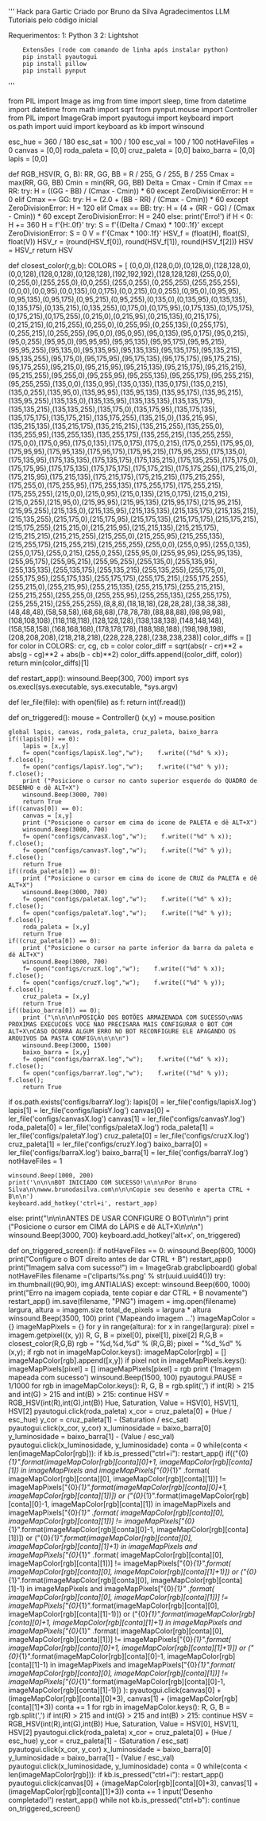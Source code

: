 '''
 Hack para Gartic
 Criado por Bruno da Silva
 Agradecimentos LLM Tutoriais pelo código inicial

 Requerimentos:
        1: Python 3
        2: Lightshot

        Extensões (rode com comando de linha após instalar python)
        pip install pyautogui
        pip install pillow
        pip install pynput
'''

from PIL import Image as img
from time import sleep, time
from datetime import datetime
from math import sqrt
from pynput.mouse import Controller
from PIL import ImageGrab
import pyautogui
import keyboard
import os.path
import uuid
import keyboard as kb
import winsound

esc_hue = 360 / 180
esc_sat = 100 / 100
esc_val = 100 / 100
notHaveFiles = 0
canvas = [0,0]
roda_paleta = [0,0]
cruz_paleta = [0,0]
baixo_barra = [0,0]
lapis = [0,0]


def RGB_HSV(R, G, B):
    RR, GG, BB = R / 255, G / 255, B / 255
    Cmax = max(RR, GG, BB)
    Cmin = min(RR, GG, BB)
    Delta = Cmax - Cmin
    if Cmax == RR:
        try:
            H = ((GG - BB) / (Cmax - Cmin)) * 60
        except ZeroDivisionError:
            H = 0
    elif Cmax == GG:
        try:
            H = (2.0 + (BB - RR) / (Cmax - Cmin)) * 60
        except ZeroDivisionError:
            H = 120
    elif Cmax == BB:
        try:
            H = (4 + (RR - GG) / (Cmax - Cmin)) * 60
        except ZeroDivisionError:
            H = 240
    else:
        print('Erro!')
    if H < 0:
        H += 360
    H = f'{H:.0f}'
    try:
        S = f'{(Delta / Cmax) * 100:.1f}'
    except ZeroDivisionError:
        S = 0
    V = f'{Cmax * 100:.1f}'
    HSV_f = (float(H), float(S), float(V))
    HSV_r = (round(HSV_f[0]), round(HSV_f[1]), round(HSV_f[2]))
    HSV = HSV_r
    return HSV


def closest_color(r,g,b):
    COLORS = [
    (0,0,0),(128,0,0),(0,128,0),(128,128,0),(0,0,128),(128,0,128),(0,128,128),(192,192,192),(128,128,128),(255,0,0),(0,255,0),(255,255,0),(0,0,255),(255,0,255),(0,255,255),(255,255,255),(0,0,0),(0,0,95),(0,0,135),(0,0,175),(0,0,215),(0,0,255),(0,95,0),(0,95,95),(0,95,135),(0,95,175),(0,95,215),(0,95,255),(0,135,0),(0,135,95),(0,135,135),(0,135,175),(0,135,215),(0,135,255),(0,175,0),(0,175,95),(0,175,135),(0,175,175),(0,175,215),(0,175,255),(0,215,0),(0,215,95),(0,215,135),(0,215,175),(0,215,215),(0,215,255),(0,255,0),(0,255,95),(0,255,135),(0,255,175),(0,255,215),(0,255,255),(95,0,0),(95,0,95),(95,0,135),(95,0,175),(95,0,215),(95,0,255),(95,95,0),(95,95,95),(95,95,135),(95,95,175),(95,95,215),(95,95,255),(95,135,0),(95,135,95),(95,135,135),(95,135,175),(95,135,215),(95,135,255),(95,175,0),(95,175,95),(95,175,135),(95,175,175),(95,175,215),(95,175,255),(95,215,0),(95,215,95),(95,215,135),(95,215,175),(95,215,215),(95,215,255),(95,255,0),(95,255,95),(95,255,135),(95,255,175),(95,255,215),(95,255,255),(135,0,0),(135,0,95),(135,0,135),(135,0,175),(135,0,215),(135,0,255),(135,95,0),(135,95,95),(135,95,135),(135,95,175),(135,95,215),(135,95,255),(135,135,0),(135,135,95),(135,135,135),(135,135,175),(135,135,215),(135,135,255),(135,175,0),(135,175,95),(135,175,135),(135,175,175),(135,175,215),(135,175,255),(135,215,0),(135,215,95),(135,215,135),(135,215,175),(135,215,215),(135,215,255),(135,255,0),(135,255,95),(135,255,135),(135,255,175),(135,255,215),(135,255,255),(175,0,0),(175,0,95),(175,0,135),(175,0,175),(175,0,215),(175,0,255),(175,95,0),(175,95,95),(175,95,135),(175,95,175),(175,95,215),(175,95,255),(175,135,0),(175,135,95),(175,135,135),(175,135,175),(175,135,215),(175,135,255),(175,175,0),(175,175,95),(175,175,135),(175,175,175),(175,175,215),(175,175,255),(175,215,0),(175,215,95),(175,215,135),(175,215,175),(175,215,215),(175,215,255),(175,255,0),(175,255,95),(175,255,135),(175,255,175),(175,255,215),(175,255,255),(215,0,0),(215,0,95),(215,0,135),(215,0,175),(215,0,215),(215,0,255),(215,95,0),(215,95,95),(215,95,135),(215,95,175),(215,95,215),(215,95,255),(215,135,0),(215,135,95),(215,135,135),(215,135,175),(215,135,215),(215,135,255),(215,175,0),(215,175,95),(215,175,135),(215,175,175),(215,175,215),(215,175,255),(215,215,0),(215,215,95),(215,215,135),(215,215,175),(215,215,215),(215,215,255),(215,255,0),(215,255,95),(215,255,135),(215,255,175),(215,255,215),(215,255,255),(255,0,0),(255,0,95),(255,0,135),(255,0,175),(255,0,215),(255,0,255),(255,95,0),(255,95,95),(255,95,135),(255,95,175),(255,95,215),(255,95,255),(255,135,0),(255,135,95),(255,135,135),(255,135,175),(255,135,215),(255,135,255),(255,175,0),(255,175,95),(255,175,135),(255,175,175),(255,175,215),(255,175,255),(255,215,0),(255,215,95),(255,215,135),(255,215,175),(255,215,215),(255,215,255),(255,255,0),(255,255,95),(255,255,135),(255,255,175),(255,255,215),(255,255,255),(8,8,8),(18,18,18),(28,28,28),(38,38,38),(48,48,48),(58,58,58),(68,68,68),(78,78,78),(88,88,88),(98,98,98),(108,108,108),(118,118,118),(128,128,128),(138,138,138),(148,148,148),(158,158,158),(168,168,168),(178,178,178),(188,188,188),(198,198,198),(208,208,208),(218,218,218),(228,228,228),(238,238,238)]
    color_diffs = []
    for color in COLORS:
        cr, cg, cb = color
        color_diff = sqrt(abs(r - cr)**2 + abs(g - cg)**2 + abs(b - cb)**2)
        color_diffs.append((color_diff, color))
    return min(color_diffs)[1]


def restart_app():
    winsound.Beep(300, 700)
    import sys
    os.execl(sys.executable, sys.executable, *sys.argv)


def ler_file(file):
    with open(file) as f:
        return int(f.read())

def on_triggered():
    mouse = Controller()
    (x,y) = mouse.position

    global lapis, canvas, roda_paleta, cruz_paleta, baixo_barra
    if((lapis[0]) == 0):
        lapis = [x,y]
        f= open("configs/lapisX.log","w");    f.write(("%d" % x));      f.close();
        f= open("configs/lapisY.log","w");    f.write(("%d" % y));      f.close();
        print ("Posicione o cursor no canto superior esquerdo do QUADRO de DESENHO e dê ALT+X")
        winsound.Beep(3000, 700)
        return True
    if((canvas[0]) == 0):
        canvas = [x,y]
        print ("Posicione o cursor em cima do icone de PALETA e dê ALT+X")
        winsound.Beep(3000, 700)
        f= open("configs/canvasX.log","w");    f.write(("%d" % x));      f.close();
        f= open("configs/canvasY.log","w");    f.write(("%d" % y));      f.close();
        return True
    if((roda_paleta[0]) == 0):
        print ("Posicione o cursor em cima do icone de CRUZ da PALETA e dê ALT+X")
        winsound.Beep(3000, 700)
        f= open("configs/paletaX.log","w");    f.write(("%d" % x));      f.close();
        f= open("configs/paletaY.log","w");    f.write(("%d" % y));      f.close();
        roda_paleta = [x,y]
        return True
    if((cruz_paleta[0]) == 0):
        print ("Posicione o cursor na parte inferior da barra da paleta e dê ALT+X")
        winsound.Beep(3000, 700)
        f= open("configs/cruzX.log","w");    f.write(("%d" % x));      f.close();
        f= open("configs/cruzY.log","w");    f.write(("%d" % y));      f.close();
        cruz_paleta = [x,y]
        return True
    if((baixo_barra[0]) == 0):
        print ("\n\n\n\nPOSIÇÃO DOS BOTÕES ARMAZENADA COM SUCESSO\nNAS PROXIMAS EXECUCOES VOCE NAO PRECISARA MAIS CONFIGURAR O BOT COM ALT+X\nCASO OCORRA ALGUM ERRO NO BOT RECONFIGURE ELE APAGANDO OS ARQUIVOS DA PASTA CONFIG\n\n\n\n")
        winsound.Beep(3000, 1500)
        baixo_barra = [x,y]
        f= open("configs/barraX.log","w");    f.write(("%d" % x));      f.close();
        f= open("configs/barraY.log","w");    f.write(("%d" % y));      f.close();
        return True


if os.path.exists('configs/barraY.log'):
    lapis[0] = ler_file('configs/lapisX.log')
    lapis[1] = ler_file('configs/lapisY.log')
    canvas[0] = ler_file('configs/canvasX.log')
    canvas[1] = ler_file('configs/canvasY.log')
    roda_paleta[0] = ler_file('configs/paletaX.log')
    roda_paleta[1] = ler_file('configs/paletaY.log')
    cruz_paleta[0] = ler_file('configs/cruzX.log')
    cruz_paleta[1] = ler_file('configs/cruzY.log')
    baixo_barra[0] = ler_file('configs/barraX.log')
    baixo_barra[1] = ler_file('configs/barraY.log')
    notHaveFiles = 1

    winsound.Beep(1000, 200)
    print('\n\n\nBOT INICIADO COM SUCESSO!\n\n\nPor Bruno Silva\n\nwww.brunodasilva.com\n\n\nCopie seu desenho e aperta CTRL + B\n\n')
    keyboard.add_hotkey('ctrl+i', restart_app)

else:
    print("\n\n\nANTES DE USAR CONFIGURE O BOT\n\n\n")
    print ("Posicione o cursor em CIMA do LÁPIS e dê ALT+X\n\n\n")
    winsound.Beep(3000, 700)
    keyboard.add_hotkey('alt+x', on_triggered)


def on_triggered_screen():
    if notHaveFiles == 0:
        winsound.Beep(600, 1000)
        print("Configure o BOT direito antes de dar CTRL + B")
        restart_app()
    print("Imagem salva com sucesso!")
    im = ImageGrab.grabclipboard()
    global notHaveFiles
    filename =('cliparts/%s.png' %  str(uuid.uuid4()))
    try:
        im.thumbnail((90,90), img.ANTIALIAS)
    except:
        winsound.Beep(600, 1000)
        print("Erro na imagem copiada, tente copiar e dar CTRL + B novamente")
        restart_app()
    im.save(filename, "PNG")
    imagem = img.open(filename)
    largura, altura = imagem.size
    total_de_pixels = largura * altura
    winsound.Beep(3500, 100)
    print ('Mapeando imagem ...')
    imageMapColor = {}
    imageMapPixels = {}
    for y in range(altura):
        for x in range(largura):
            pixel = imagem.getpixel((x, y))
            R, G, B = pixel[0], pixel[1], pixel[2]
            R,G,B = closest_color(R,G,B)
            rgb = "%d,%d,%d" % (R,G,B);
            pixel = "%d_%d" % (x,y);
            if rgb not in imageMapColor.keys():
                imageMapColor[rgb] = []
            imageMapColor[rgb].append([x,y])
            if pixel not in imageMapPixels.keys():
                imageMapPixels[pixel] = []
            imageMapPixels[pixel] = rgb
    print ('Imagem mapeada com sucesso')
    winsound.Beep(1500, 100)
    pyautogui.PAUSE = 1/1000
    for rgb in imageMapColor.keys():
        R, G, B = rgb.split(',')
        if int(R) > 215 and int(G) > 215 and int(B) > 215:
            continue
        HSV = RGB_HSV(int(R),int(G),int(B))
        Hue, Saturation, Value = HSV[0], HSV[1], HSV[2]
        pyautogui.click(roda_paleta)
        x_cor = cruz_paleta[0] + (Hue / esc_hue)
        y_cor = cruz_paleta[1] - (Saturation / esc_sat)
        pyautogui.click(x_cor, y_cor)
        x_luminosidade = baixo_barra[0]
        y_luminosidade = baixo_barra[1] - (Value / esc_val)
        pyautogui.click(x_luminosidade, y_luminosidade)
        conta = 0
        while(conta < len(imageMapColor[rgb])):
            if kb.is_pressed("ctrl+i"):
                restart_app()
            if(("{0}_{1}".format(imageMapColor[rgb][conta][0]+1, imageMapColor[rgb][conta][1]) in imageMapPixels and
            imageMapPixels["{0}_{1}" .format( imageMapColor[rgb][conta][0], imageMapColor[rgb][conta][1])] != imageMapPixels["{0}_{1}".format(imageMapColor[rgb][conta][0]+1, imageMapColor[rgb][conta][1])])
            or
            ("{0}_{1}".format(imageMapColor[rgb][conta][0]-1, imageMapColor[rgb][conta][1]) in imageMapPixels and
            imageMapPixels["{0}_{1}" .format( imageMapColor[rgb][conta][0], imageMapColor[rgb][conta][1])] != imageMapPixels["{0}_{1}".format(imageMapColor[rgb][conta][0]-1, imageMapColor[rgb][conta][1])])
            or
            ("{0}_{1}".format(imageMapColor[rgb][conta][0], imageMapColor[rgb][conta][1]+1) in imageMapPixels and
            imageMapPixels["{0}_{1}" .format( imageMapColor[rgb][conta][0], imageMapColor[rgb][conta][1])] != imageMapPixels["{0}_{1}".format( imageMapColor[rgb][conta][0], imageMapColor[rgb][conta][1]+1)])
            or
            ("{0}_{1}".format(imageMapColor[rgb][conta][0], imageMapColor[rgb][conta][1]-1) in imageMapPixels and
            imageMapPixels["{0}_{1}" .format( imageMapColor[rgb][conta][0], imageMapColor[rgb][conta][1])] != imageMapPixels["{0}_{1}".format(imageMapColor[rgb][conta][0], imageMapColor[rgb][conta][1]-1)])
            or
            ("{0}_{1}".format(imageMapColor[rgb][conta][0]+1, imageMapColor[rgb][conta][1]+1) in imageMapPixels and
            imageMapPixels["{0}_{1}" .format( imageMapColor[rgb][conta][0], imageMapColor[rgb][conta][1])] != imageMapPixels["{0}_{1}".format( imageMapColor[rgb][conta][0]+1, imageMapColor[rgb][conta][1]+1)])
            or
            ("{0}_{1}".format(imageMapColor[rgb][conta][0]-1, imageMapColor[rgb][conta][1]-1) in imageMapPixels and
            imageMapPixels["{0}_{1}".format( imageMapColor[rgb][conta][0], imageMapColor[rgb][conta][1])] != imageMapPixels["{0}_{1}".format(imageMapColor[rgb][conta][0]-1, imageMapColor[rgb][conta][1]-1)])
            ):
                pyautogui.click(canvas[0] + (imageMapColor[rgb][conta][0]*3), canvas[1] + (imageMapColor[rgb][conta][1]*3))
            conta += 1
    for rgb in imageMapColor.keys():
        R, G, B = rgb.split(',')
        if int(R) > 215 and int(G) > 215 and int(B) > 215:
            continue
        HSV = RGB_HSV(int(R),int(G),int(B))
        Hue, Saturation, Value = HSV[0], HSV[1], HSV[2]
        pyautogui.click(roda_paleta)
        x_cor = cruz_paleta[0] + (Hue / esc_hue)
        y_cor = cruz_paleta[1] - (Saturation / esc_sat)
        pyautogui.click(x_cor, y_cor)
        x_luminosidade = baixo_barra[0]
        y_luminosidade = baixo_barra[1] - (Value / esc_val)
        pyautogui.click(x_luminosidade, y_luminosidade)
        conta = 0
        while(conta < len(imageMapColor[rgb])):
            if kb.is_pressed("ctrl+i"):
                restart_app()
            pyautogui.click(canvas[0] + (imageMapColor[rgb][conta][0]*3), canvas[1] + (imageMapColor[rgb][conta][1]*3))
            conta += 1
    input('Desenho completado!')
    restart_app()
while not kb.is_pressed("ctrl+b"):
        continue
on_triggered_screen()
